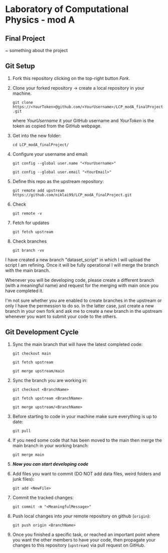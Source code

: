 # Laboratory of Computational Physics - mod A

## Final Project

~ something about the project

## Git Setup

1. Fork this repository clicking on the top-right button *Fork*.

2. Clone your forked repository &rarr; create a local repository in your machine.

   `git clone https://<YourToken>@github.com/<YourUsername>/LCP_modA_finalProject.git`

   where *YourUsername* it your GitHub username and *YourToken* is the token as copied from the GitHub webpage.

3. Get into the new folder:

   `cd LCP_modA_finalProject/`

4. Configure your username and email:

   `git config --global user.name "<YourUsername>"`

   `git config --global user.email "<YourEmail>"`

5. Define this repo as the upstream repository:

   `git remote add upstream https://github.com/niklai99/LCP_modA_finalProject.git`

6. Check

    `git remote -v`

7. Fetch for updates
  
   `git fetch upstream`

8. Check branches

    `git branch -vv`

I have created a new branch "dataset_script" in which I will upload the script I am refining. Once it will be fully
operational I will merge the branch with the main branch.

Whenever you will be developing code, please create a different branch (with a meaningful name) and request for the
merging with main once you have completed it.

I'm not sure whether you are enabled to create branches in the upstream or only I have the permession to do so. In the
latter case, just create a new branch in your own fork and ask me to create a new branch in the upstream whenever you
want to submit your code to the others.

## Git Development Cycle

1. Sync the main branch that will have the latest completed code:

   `git checkout main`

   `git fetch upstream`

   `git merge upstream/main`

2. Sync the branch you are working in:

   `git checkout <BranchName>`

   `git fetch upstream <BranchName>`

   `git merge upstream/<BranchName>`

3. Before starting to code in your machine make sure everything is up to date:

    `git pull`

4. If you need some code that has been moved to the main then merge the main branch in your working branch:

   `git merge main`

5. ***Now you can start developing code***

6. Add files you want to commit (DO NOT add data files, weird folders and junk files):

    `git add <NewFile>`

7. Commit the tracked changes:

    `git commit -m "<MeaningfulMessage>"`

8. Push local changes into *your* remote repository on github (`origin`):

    `git push origin <BranchName>`

9. Once you finished a specific task, or reached an important point where you want the other members to have your code,
   then propagate your changes to this repository (`upstream`) via pull request on GitHub.